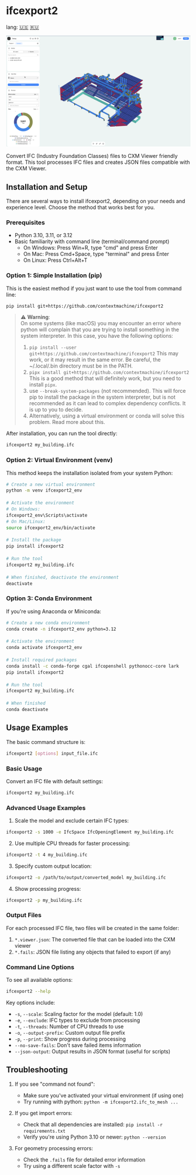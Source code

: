 
# ifcexport2 



lang: [🇺🇸](README.md) [ 🇷🇺](README-ru.md)

![CXM Viewer](examples/Screenshot%202024-12-09%20at%2023.19.15.png)

Convert IFC (Industry Foundation Classes) files to CXM Viewer friendly format. This tool processes IFC files and creates JSON files compatible with the CXM Viewer.

## Installation and Setup

There are several ways to install ifcexport2, depending on your needs and experience level. Choose the method that works best for you.

### Prerequisites

- Python 3.10, 3.11, or 3.12
- Basic familiarity with command line (terminal/command prompt)
  - On Windows: Press Win+R, type "cmd" and press Enter
  - On Mac: Press Cmd+Space, type "terminal" and press Enter
  - On Linux: Press Ctrl+Alt+T

### Option 1: Simple Installation (pip)

This is the easiest method if you just want to use the tool from command line:

```bash
pip install git+https://github.com/contextmachine/ifcexport2 
```


  > :warning: **Warning**: <br>
  On some systems (like macOS) you may encounter an error where python will complain that you are trying to install something in the system interpreter.
  > In this case, you have the following options:
  > 1. `pip install --user git+https://github.com/contextmachine/ifcexport2` This may work, or it may result in the same error. Be careful, the ~/.local/.bin directory must be in the PATH.
  > 2. `pipx install git+https://github.com/contextmachine/ifcexport2` This is a good method that will definitely work, but you need to install `pipx`.
  > 3. use `--break-system-packages` (not recommended). This will force pip to install the package in the system interpreter, but is not recommended as it can lead to complex dependency conflicts. It is up to you to decide.
  > 4. Alternatively, using a virtual environment or conda will solve this problem. Read more about this.
  
  

After installation, you can run the tool directly:

```bash
ifcexport2 my_building.ifc
```

### Option 2: Virtual Environment (venv)

This method keeps the installation isolated from your system Python:

```bash
# Create a new virtual environment
python -m venv ifcexport2_env

# Activate the environment
# On Windows:
ifcexport2_env\Scripts\activate
# On Mac/Linux:
source ifcexport2_env/bin/activate

# Install the package
pip install ifcexport2

# Run the tool
ifcexport2 my_building.ifc

# When finished, deactivate the environment
deactivate
```

### Option 3: Conda Environment

If you're using Anaconda or Miniconda:

```bash
# Create a new conda environment
conda create -n ifcexport2_env python=3.12

# Activate the environment
conda activate ifcexport2_env

# Install required packages
conda install -c conda-forge cgal ifcopenshell pythonocc-core lark
pip install ifcexport2

# Run the tool
ifcexport2 my_building.ifc

# When finished
conda deactivate
```

## Usage Examples

The basic command structure is:
```bash
ifcexport2 [options] input_file.ifc
```

### Basic Usage

Convert an IFC file with default settings:
```bash
ifcexport2 my_building.ifc
```

### Advanced Usage Examples

1. Scale the model and exclude certain IFC types:
```bash
ifcexport2 -s 1000 -e IfcSpace IfcOpeningElement my_building.ifc
```

2. Use multiple CPU threads for faster processing:
```bash
ifcexport2 -t 4 my_building.ifc
```

3. Specify custom output location:
```bash
ifcexport2 -o /path/to/output/converted_model my_building.ifc
```

4. Show processing progress:
```bash
ifcexport2 -p my_building.ifc
```

### Output Files

For each processed IFC file, two files will be created in the same folder:

1. `*.viewer.json`: The converted file that can be loaded into the CXM viewer
2. `*.fails`: JSON file listing any objects that failed to export (if any)

### Command Line Options

To see all available options:
```bash
ifcexport2 --help
```

Key options include:
- `-s`, `--scale`: Scaling factor for the model (default: 1.0)
- `-e`, `--exclude`: IFC types to exclude from processing
- `-t`, `--threads`: Number of CPU threads to use
- `-o`, `--output-prefix`: Custom output file prefix
- `-p`, `--print`: Show progress during processing
- `--no-save-fails`: Don't save failed items information
- `--json-output`: Output results in JSON format (useful for scripts)

## Troubleshooting

1. If you see "command not found":
   - Make sure you've activated your virtual environment (if using one)
   - Try running with python: `python -m ifcexport2.ifc_to_mesh ...`

2. If you get import errors:
   - Check that all dependencies are installed: `pip install -r requirements.txt`
   - Verify you're using Python 3.10 or newer: `python --version`

3. For geometry processing errors:
   - Check the `.fails` file for detailed error information
   - Try using a different scale factor with `-s`

